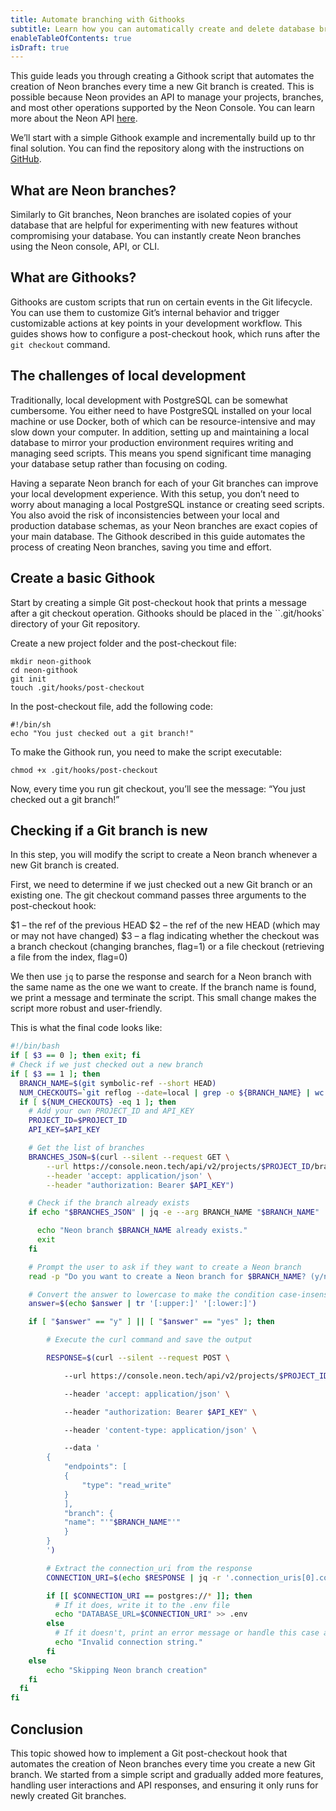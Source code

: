 ```yaml
---
title: Automate branching with Githooks
subtitle: Learn how you can automatically create and delete database branches in Neon using Githooks
enableTableOfContents: true
isDraft: true
---
```


This guide leads you through creating a Githook script that automates the creation of Neon branches every time a new Git branch is created. This is possible because Neon provides an API to manage your projects, branches, and most other operations supported by the Neon Console. You can learn more about the Neon API [here](https://neon-console-docs-link.com).

We’ll start with a simple Githook example and incrementally build up to thr final solution. You can find the repository along with the instructions on [GitHub](https://github-link.com).

## What are Neon branches?

Similarly to Git branches, Neon branches are isolated copies of your database that are helpful for experimenting with new features without compromising your database. You can instantly create Neon branches using the Neon console, API, or CLI.

## What are Githooks?

Githooks are custom scripts that run on certain events in the Git lifecycle. You can use them to customize Git’s internal behavior and trigger customizable actions at key points in your development workflow. This guides shows how to configure a post-checkout hook, which runs after the `git checkout` command.

## The challenges of local development

Traditionally, local development with PostgreSQL can be somewhat cumbersome. You either need to have PostgreSQL installed on your local machine or use Docker, both of which can be resource-intensive and may slow down your computer. In addition, setting up and maintaining a local database to mirror your production environment requires writing and managing seed scripts. This means you spend significant time managing your database setup rather than focusing on coding.

Having a separate Neon branch for each of your Git branches can improve your local development experience. With this setup, you don’t need to worry about managing a local PostgreSQL instance or creating seed scripts. You also avoid the risk of inconsistencies between your local and production database schemas, as your Neon branches are exact copies of your main database. The Githook described in this guide automates the process of creating Neon branches, saving you time and effort.

## Create a basic Githook

Start by creating a simple Git post-checkout hook that prints a message after a git checkout operation. Githooks should be placed in the ``.git/hooks` directory of your Git repository. 

Create a new project folder and the post-checkout file:

```shell
mkdir neon-githook
cd neon-githook
git init
touch .git/hooks/post-checkout
```

In the post-checkout file, add the following code:

```shell
#!/bin/sh
echo "You just checked out a git branch!"
```

To make the Githook run, you need to make the script executable:

```shell
chmod +x .git/hooks/post-checkout
```

Now, every time you run git checkout, you’ll see the message: “You just checked out a git branch!”

## Checking if a Git branch is new

In this step, you will modify the script to create a Neon branch whenever a new Git branch is created.

First, we need to determine if we just checked out a new Git branch or an existing one. The git checkout command passes three arguments to the post-checkout hook:

$1 – the ref of the previous HEAD
$2 – the ref of the new HEAD (which may or may not have changed)
$3 – a flag indicating whether the checkout was a branch checkout (changing branches, flag=1) or a file checkout (retrieving a file from the index, flag=0)

We then use `jq` to parse the response and search for a Neon branch with the same name as the one we want to create. If the branch name is found, we print a message and terminate the script. This small change makes the script more robust and user-friendly.

This is what the final code looks like:

```bash
#!/bin/bash
if [ $3 == 0 ]; then exit; fi
# Check if we just checked out a new branch
if [ $3 == 1 ]; then
  BRANCH_NAME=$(git symbolic-ref --short HEAD)
  NUM_CHECKOUTS=`git reflog --date=local | grep -o ${BRANCH_NAME} | wc -l`
  if [ ${NUM_CHECKOUTS} -eq 1 ]; then 
    # Add your own PROJECT_ID and API_KEY
    PROJECT_ID=$PROJECT_ID
    API_KEY=$API_KEY

    # Get the list of branches
    BRANCHES_JSON=$(curl --silent --request GET \
        --url https://console.neon.tech/api/v2/projects/$PROJECT_ID/branches \
        --header 'accept: application/json' \
        --header "authorization: Bearer $API_KEY")

    # Check if the branch already exists
    if echo "$BRANCHES_JSON" | jq -e --arg BRANCH_NAME "$BRANCH_NAME" '.branches[] | select(.name == $BRANCH_NAME)' >/dev/null; then

      echo "Neon branch $BRANCH_NAME already exists."
      exit
    fi

    # Prompt the user to ask if they want to create a Neon branch
    read -p "Do you want to create a Neon branch for $BRANCH_NAME? (y/n): " answer </dev/tty

    # Convert the answer to lowercase to make the condition case-insensitive
    answer=$(echo $answer | tr '[:upper:]' '[:lower:]')

    if [ "$answer" == "y" ] || [ "$answer" == "yes" ]; then

        # Execute the curl command and save the output

        RESPONSE=$(curl --silent --request POST \

            --url https://console.neon.tech/api/v2/projects/$PROJECT_ID/branches \

            --header 'accept: application/json' \

            --header "authorization: Bearer $API_KEY" \

            --header 'content-type: application/json' \

            --data '
        {
            "endpoints": [
            {
                "type": "read_write"
            }
            ],
            "branch": {
            "name": "'"$BRANCH_NAME"'"
            }
        }
        ')

        # Extract the connection_uri from the response
        CONNECTION_URI=$(echo $RESPONSE | jq -r '.connection_uris[0].connection_uri')

        if [[ $CONNECTION_URI == postgres://* ]]; then
          # If it does, write it to the .env file
          echo "DATABASE_URL=$CONNECTION_URI" >> .env
        else
          # If it doesn't, print an error message or handle this case as needed
          echo "Invalid connection string."
        fi
    else
        echo "Skipping Neon branch creation"
    fi
  fi
fi
```

## Conclusion

This topic showed how to implement a Git post-checkout hook that automates the creation of Neon branches every time you create a new Git branch. We started from a simple script and gradually added more features, handling user interactions and API responses, and ensuring it only runs for newly created Git branches.

